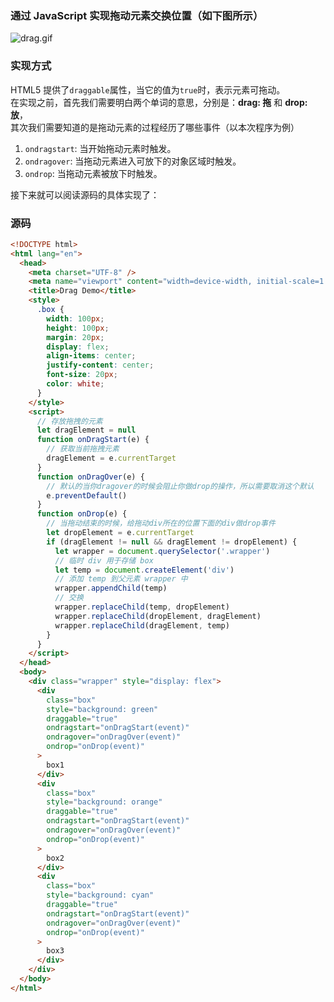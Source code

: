 ### 通过 JavaScript 实现拖动元素交换位置（如下图所示）

![drag.gif](//p3-juejin.byteimg.com/tos-cn-i-k3u1fbpfcp/610295dfd0e94a3da83303ecb9419a8e~tplv-k3u1fbpfcp-zoom-1.image)

### 实现方式

HTML5 提供了`draggable`属性，当它的值为`true`时，表示元素可拖动。<br>
在实现之前，首先我们需要明白两个单词的意思，分别是：**drag: 拖** 和 **drop: 放**，<br>
其次我们需要知道的是拖动元素的过程经历了哪些事件（以本次程序为例）

1. `ondragstart`: 当开始拖动元素时触发。
2. `ondragover`: 当拖动元素进入可放下的对象区域时触发。
3. `ondrop`: 当拖动元素被放下时触发。

接下来就可以阅读源码的具体实现了：

### 源码

```html
<!DOCTYPE html>
<html lang="en">
  <head>
    <meta charset="UTF-8" />
    <meta name="viewport" content="width=device-width, initial-scale=1.0" />
    <title>Drag Demo</title>
    <style>
      .box {
        width: 100px;
        height: 100px;
        margin: 20px;
        display: flex;
        align-items: center;
        justify-content: center;
        font-size: 20px;
        color: white;
      }
    </style>
    <script>
      // 存放拖拽的元素
      let dragElement = null
      function onDragStart(e) {
        // 获取当前拖拽元素
        dragElement = e.currentTarget
      }
      function onDragOver(e) {
        // 默认的当你dragover的时候会阻止你做drop的操作，所以需要取消这个默认
        e.preventDefault()
      }
      function onDrop(e) {
        // 当拖动结束的时候，给拖动div所在的位置下面的div做drop事件
        let dropElement = e.currentTarget
        if (dragElement != null && dragElement != dropElement) {
          let wrapper = document.querySelector('.wrapper')
          // 临时 div 用于存储 box
          let temp = document.createElement('div')
          // 添加 temp 到父元素 wrapper 中
          wrapper.appendChild(temp)
          // 交换
          wrapper.replaceChild(temp, dropElement)
          wrapper.replaceChild(dropElement, dragElement)
          wrapper.replaceChild(dragElement, temp)
        }
      }
    </script>
  </head>
  <body>
    <div class="wrapper" style="display: flex">
      <div
        class="box"
        style="background: green"
        draggable="true"
        ondragstart="onDragStart(event)"
        ondragover="onDragOver(event)"
        ondrop="onDrop(event)"
      >
        box1
      </div>
      <div
        class="box"
        style="background: orange"
        draggable="true"
        ondragstart="onDragStart(event)"
        ondragover="onDragOver(event)"
        ondrop="onDrop(event)"
      >
        box2
      </div>
      <div
        class="box"
        style="background: cyan"
        draggable="true"
        ondragstart="onDragStart(event)"
        ondragover="onDragOver(event)"
        ondrop="onDrop(event)"
      >
        box3
      </div>
    </div>
  </body>
</html>
```
